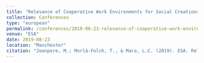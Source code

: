 ```yaml
---
title: "Relevance of Cooperative Work Environments for Social Creations"
collection: Conferences
type: "european"
permalink: /conferences/2019-08-23-relevance-of-cooperative-work-environments-for-social-creations
venue: "ESA"
date: 2019-08-23
location: "Manchester"
citation: "Joanpere, M.; Morlà-Folch, T., & Mara, L.C. (2019). ESA. Relevance of Cooperative Work Environments for Social Creations (August, 20-23, Manchester)"
---
```


